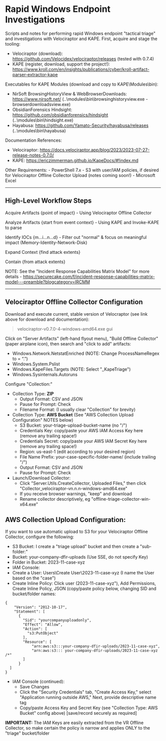 # Rapid Windows Endpoint Investigations 
Scripts and notes for performing rapid Windows endpoint "tactical triage" and investigations with Velociraptor and KAPE. 
First, acquire and stage the tooling: 
-  Velociraptor (download): https://github.com/Velocidex/velociraptor/releases (tested with 0.7.4)
-  KAPE (register, download, support the project!): https://www.kroll.com/en/insights/publications/cyber/kroll-artifact-parser-extractor-kape

Executables for KAPE Modules (download and copy to KAPE\Modules\bin\):
  -  NirSoft BrowsingHistoryView & WebBrowserDownloads: https://www.nirsoft.net/ (..\modules\bin\browsinghistoryview.exe - browserdownloadsview.exe)
  -  ObsidianForensics Hindsight: https://github.com/obsidianforensics/hindsight (..\modules\bin\hindsight.exe)
  -  Hayabusa: https://github.com/Yamato-Security/hayabusa/releases (..\modules\bin\hayabusa\)

Documentation References:
 - Velociraptor: https://docs.velociraptor.app/blog/2023/2023-07-27-release-notes-0.7.0/
 - KAPE: https://ericzimmerman.github.io/KapeDocs/#!index.md

Other Requirements:
    -  PowerShell 7.x
    -  S3 with user/IAM policies, if desired for Velociraptor Offline Collector Upload (notes coming soon!)
    -  Microsoft Excel
    
---------------
## High-Level Workflow Steps

Acquire Artifacts {point of impact} - Using Velociraptor Offline Collector

Analyze Artifacts {start from event context} - Using KAPE and Invoke-KAPE to parse

Identify IOCs {m...i...n...d} - Filter out "normal" & focus on meaningful impact (Memory-Identity-Network-Disk)

Expand Context {find attack extents}

Contain {from attack extents}


NOTE: See the "Incident Response Capabilities Matrix Model" for more details - https://securecake.com/f/incident-response-capabilities-matrix-model---preamble?blogcategory=IRCMM

----------------

## Velociraptor Offline Collector Configuration
Download and execute current, stable version of Velocraptor (see link above for download and documentation): 
>velociraptor-v0.7.0-4-windows-amd64.exe gui

Click on "Server Artifacts" (left-hand flyout menu), "Build Offline Collector" (paper airplane icon), then search and "click to add" artifacts:
 - Windows.Network.NetstatEnriched (NOTE: Change ProcessNameRegex to = “.”)
 - Windows.System.Pslist
 - Windows.KapeFiles.Targets (NOTE: Select "_KapeTriage")
 - Windows.Sysinternals.Autoruns

Configure "Collection:"
 - Collection Type: **ZIP**
     - Output Format: CSV and JSON
     - Pause for Prompt: Check
     - Filename Format: (I usually clear "Collection" for brevity)
-  Collection Type: **AWS Bucket** (See "AWS Collection Upload Configuration" NOTES below)
   -  S3 Bucket: your-triage-upload-bucket-name (no "/")
   -  Credentials Key: copy/paste your AWS IAM Access Key here (remove any trailing space!)
   -  Credentials Secret: copy/paste your AWS IAM Secret Key here (remove any trailing space!)
   -  Region: us-east-1 (edit according to your desired region)
   -  File Name Prefix: your-case-specific-folder-name/ (include trailing "/")
   -  Output Format: CSV and JSON
   -  Pause for Prompt: Check
-  Launch/Download Collector:
   -  Click "Server.Utils.CreateCollector, Uploaded Files," then click "Collector_velociraptor-vn.n.n-windows-amd64.exe"
   -  If you receive browser warnings, "keep" and download
   -  Rename collector descriptively, eg "offline-triage-collector-win-x64.exe"

## AWS Collection Upload Configuration: 
If you want to use automatic upload to S3 for your Velociraptor Offline Collector, configure the following: 
-  S3 Bucket: I create a "triage upload" bucket and then create a "sub-folder:"
  -  Bucket: your-company-dfir-uploads (Use SSE, do not specify Key)
  -  Folder in Bucket: 2023-11-case-xyz
-  IAM Console:
  -  Create a User: Users\Create User\2023-11-case-xyz (I name the User based on the "case")
  -  Create Inline Policy: Click user (2023-11-case-xyz"), Add Permissions, Create Inline Policy, JSON (copy/paste policy below, changing SID and bucket/folder names:
```
{ 
    "Version": "2012-10-17", 
    "Statement": [ 
      { 
        "Sid": "yourcompanyuploadonly", 
        "Effect": "Allow", 
        "Action": [ 
          "s3:PutObject" 
        ], 
        "Resource": [ 
            "arn:aws:s3:::your-company-dfir-uploads/2023-11-case-xyz", 
            "arn:aws:s3::: your-company-dfir-uploads/2023-11-case-xyz /*" 
        ] 
      } 
  ] 
} 
```
- IAM Console (continued):
  - Save Changes
  - Click the "Security Credentials" tab, "Create Access Key," select "Application running outside AWS," Next, provide descriptive name tag
  - Copy/paste Access Key and Secret Key (see "Collection Type: AWS Bucket" config above) [save/record securely as required]

**IMPORTANT:** The IAM Keys are easily extracted from the VR Offline Collector, so make certain the policy is narrow and applies ONLY to the "triage" bucket/folder

